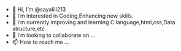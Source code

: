 - 👋 Hi, I’m @sayaliii213
- 👀 I’m interested in Coding,Enhancing new skills.
- 🌱 I’m currently improving and learning C language,html,css,Data structure,etc
- 💞️ I’m looking to collaborate on ...
- 📫 How to reach me ...

<!---
sayaliii213/sayaliii213 is a ✨ special ✨ repository because its `README.md` (this file) appears on your GitHub profile.
You can click the Preview link to take a look at your changes.
--->
